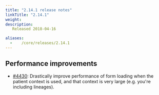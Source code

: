 ```yaml
---
title: "2.14.1 release notes"
linkTitle: "2.14.1"
weight:
description: 
   Released 2018-04-16

aliases:
  -    /core/releases/2.14.1
---
```


## Performance improvements

- [#4430](https://github.com/medic/cht-core/issues/4430): Drastically improve performance of form loading when the patient context is used, and that context is very large (e.g. you're including lineages).
